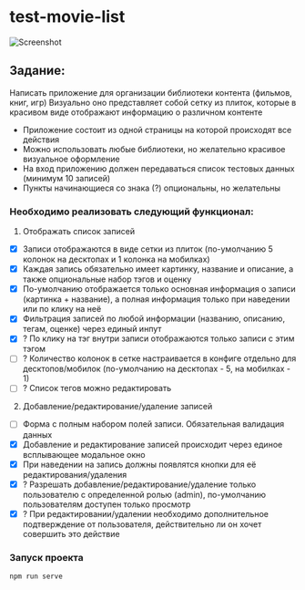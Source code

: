 # test-movie-list

![Screenshot](https://github.com/tem235/test-movie-list/blob/main/src/assets/screen.svg)

## Задание:
   Написать приложение для организации библиотеки контента (фильмов, книг, игр)
   Визуально оно представляет собой сетку из плиток, которые в красивом виде отображают информацию о различном контенте

- Приложение состоит из одной страницы на которой происходят все действия
- Можно использовать любые библиотеки, но желательно красивое визуальное оформление
- На вход приложению должен передаваться список тестовых данных (минимум 10 записей)
- Пункты начинающиеся со знака (?) опциональны, но желательны

### Необходимо реализовать следующий функционал:
1. Отображать список записей
- [x] Записи отображаются в виде сетки из плиток (по-умолчанию 5 колонок на десктопах и 1 колонка на мобилках)
- [x] Каждая запись обязательно имеет картинку, название и описание, а также опциональные набор тэгов и оценку
- [x] По-умолчанию отображается только основная информация о записи (картинка + название), а полная информация только при наведении или по клику на неё
- [x] Фильтрация записей по любой информации (названию, описанию, тегам, оценке) через единый инпут
- [x] ? По клику на тэг внутри записи отображаются только записи с этим тэгом
- [ ] ? Количество колонок в сетке настраивается в конфиге отдельно для десктопов/мобилок (по-умолчанию на десктопах - 5, на мобилках - 1)
- [ ] ? Список тегов можно редактировать

2. Добавление/редактирование/удаление записей
- [ ] Форма с полным набором полей записи. Обязательная валидация данных
- [x] Добавление и редактирование записей происходит через единое всплывающее модальное окно
- [x] При наведении на запись должны появлятся кнопки для её редактирования/удаления
- [x] ? Разрешать добавление/редактирование/удаление только пользователю с определенной ролью (admin), по-умолчанию пользователям доступен только просмотр
- [x] ? При редактировании/удалении необходимо дополнительное подтверждение от пользователя, действительно ли он хочет совершить это действие

### Запуск проекта
```
npm run serve
```

